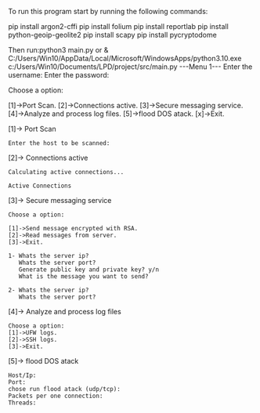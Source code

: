 To run this program start by running the following commands:

pip install argon2-cffi
pip install folium
pip install reportlab
pip install python-geoip-geolite2
pip install scapy
pip install pycryptodome

Then run:python3 main.py or & C:/Users/Win10/AppData/Local/Microsoft/WindowsApps/python3.10.exe c:/Users/Win10/Documents/LPD/project/src/main.py
 ---Menu 1--- 
Enter the username:
Enter the password: 

Choose a option:

[1]->Port Scan.
[2]->Connections active.
[3]->Secure messaging service.
[4]->Analyze and process log files.
[5]->flood DOS atack.
[x]->Exit.



[1]-> Port Scan

	Enter the host to be scanned:

[2]-> Connections active

	Calculating active connections...

	Active Connections


[3]-> Secure messaging service

	Choose a option:

    [1]->Send message encrypted with RSA.
    [2]->Read messages from server.
    [3]->Exit.

	1- Whats the server ip?
	   Whats the server port?
	   Generate public key and private key? y/n
	   What is the message you want to send?

	2- Whats the server ip?
	   Whats the server port?

[4]-> Analyze and process log files

	Choose a option:
	[1]->UFW logs.
	[2]->SSH logs.
	[3]->Exit.

[5]-> flood DOS atack

	Host/Ip:
	Port:
	chose run flood atack (udp/tcp):
	Packets per one connection:
	Threads:
